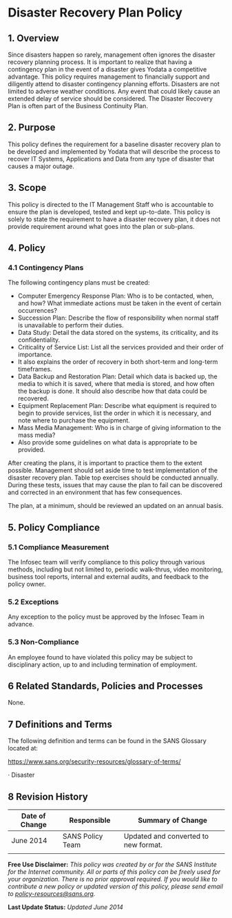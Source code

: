 # Disaster Recovery Plan Policy

## 1.   Overview

Since disasters happen so rarely, management often ignores the disaster recovery planning process.  It is important to realize that having a contingency plan in the event of a disaster gives Yodata a competitive advantage.   This policy requires management to financially support and diligently attend to disaster contingency planning efforts.  Disasters are not limited to adverse weather conditions.   Any event that could likely cause an extended delay of service should be considered.  The Disaster Recovery Plan is often part of the Business Continuity Plan.

## 2.   Purpose

This policy defines the requirement for a baseline disaster recovery plan to be developed and implemented by Yodata that will describe the process to recover IT Systems, Applications and Data from any type of disaster that causes a major outage.

## 3.   Scope

This policy is directed to the IT Management Staff who is accountable to ensure the plan is developed, tested and kept up-to-date.  This policy is solely to state the requirement to have a disaster recovery plan, it does not provide requirement around what goes into the plan or sub-plans.

## 4.   Policy

### 4.1 Contingency Plans

The following contingency plans must be created:

- Computer Emergency Response Plan: Who is to be contacted, when, and how? What immediate actions must be taken in the event of certain occurrences?
- Succession Plan: Describe the flow of responsibility when normal staff is unavailable to perform their duties.
- Data Study: Detail the data stored on the systems, its criticality, and its confidentiality.
- Criticality of Service List: List all the services provided and their order of importance.
- It also explains the order of recovery in both short-term and long-term timeframes.
- Data Backup and Restoration Plan: Detail which data is backed up, the media to which it is saved, where that media is stored, and how often the backup is done.  It should also describe how that data could be recovered.
- Equipment Replacement Plan: Describe what equipment is required to begin to provide services, list the order in which it is necessary, and note where to purchase the equipment.
- Mass Media Management: Who is in charge of giving information to the mass media?
- Also provide some guidelines on what data is appropriate to be provided.

After creating the plans, it is important to practice them to the extent possible.   Management should set aside time to test implementation of the disaster recovery plan.  Table top exercises should be conducted annually. During these tests, issues that may cause the plan to fail can be discovered and corrected in an environment that has few consequences.

The plan, at a minimum, should be reviewed an updated on an annual basis.

## 5.   Policy Compliance

### 5.1  Compliance Measurement

The Infosec team will verify compliance to this policy through various methods, including but not limited to, periodic walk-thrus, video monitoring, business tool reports, internal and external audits, and feedback to the policy owner.

### 5.2  Exceptions

Any exception to the policy must be approved by the Infosec Team in advance.

### 5.3  Non-Compliance

An employee found to have violated this policy may be subject to disciplinary action, up to and including termination of employment.

## 6     Related Standards, Policies and Processes

None.

## 7     Definitions and Terms

The following definition and terms can be found in the SANS Glossary located at:

<https://www.sans.org/security-resources/glossary-of-terms/>

·      Disaster

## 8     Revision History

| Date of Change | Responsible      | Summary of Change                      |
| -------------- | ---------------- | -------------------------------------- |
| June 2014      | SANS Policy Team | Updated and   converted to new format. |
|                |                  |                                        |

**Free Use Disclaimer:** *This policy was created by or for the SANS Institute for the Internet community. All or parts of this policy can be freely used for your organization. There is no prior approval required. If you would like to contribute a new policy or updated version of this policy, please send email to* [*policy-resources@sans.org*](mailto:policy-resources@sans.org)*.*

**Last Update Status:** *Updated June 2014*
